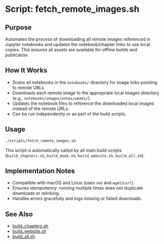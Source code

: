 # Script: fetch_remote_images.sh

## Purpose

Automates the process of downloading all remote images referenced in Jupyter notebooks and updates the notebook/chapter links to use local copies. This ensures all assets are available for offline builds and publication.

## How It Works
- Scans all notebooks in the `notebooks/` directory for image links pointing to remote URLs.
- Downloads each remote image to the appropriate local images directory (e.g., `notebooks/images/notes/week1/`).
- Updates the notebook files to reference the downloaded local images instead of the remote URLs.
- Can be run independently or as part of the build scripts.

## Usage

```bash
./scripts/fetch_remote_images.sh
```

This script is automatically called by all main build scripts (`build_chapters.sh`, `build_book.sh`, `build_website.sh`, `build_all.sh`).

## Implementation Notes
- Compatible with macOS and Linux (uses `sed` and `wget`/`curl`).
- Ensures idempotency: running multiple times does not duplicate downloads or relinking.
- Handles errors gracefully and logs missing or failed downloads.

## See Also
- [build_chapters.sh](scripts_build_chapters.md)
- [build_website.sh](scripts_build_website.md)
- [build_all.sh](scripts_build_all.md)
